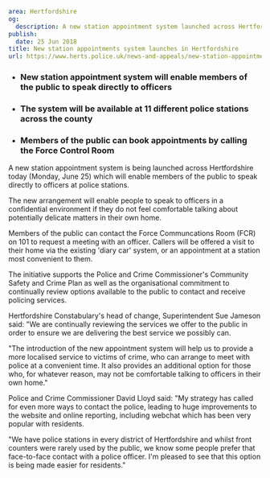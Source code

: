 ```yaml
area: Hertfordshire
og:
  description: A new station appointment system launched across Hertfordshire on Monday (June 25) which will enable members of the public to speak directly to officers at police stations.
publish:
  date: 25 Jun 2018
title: New station appointments system launches in Hertfordshire
url: https://www.herts.police.uk/news-and-appeals/new-station-appointments-system-launches-in-hertfordshire-0404
```

* ### New station appointment system will enable members of the public to speak directly to officers

 * ### The system will be available at 11 different police stations across the county

 * ### Members of the public can book appointments by calling the Force Control Room

A new station appointment system is being launched across Hertfordshire today (Monday, June 25) which will enable members of the public to speak directly to officers at police stations.

The new arrangement will enable people to speak to officers in a confidential environment if they do not feel comfortable talking about potentially delicate matters in their own home.

Members of the public can contact the Force Communcations Room (FCR) on 101 to request a meeting with an officer. Callers will be offered a visit to their home via the existing 'diary car' system, or an appointment at a station most convenient to them.

The initiative supports the Police and Crime Commissioner's Community Safety and Crime Plan as well as the organisational commitment to continually review options available to the public to contact and receive policing services.

Hertfordshire Constabulary's head of change, Superintendent Sue Jameson said: "We are continually reviewing the services we offer to the public in order to ensure we are delivering the best service we possibly can.

"The introduction of the new appointment system will help us to provide a more localised service to victims of crime, who can arrange to meet with police at a convenient time. It also provides an additional option for those who, for whatever reason, may not be comfortable talking to officers in their own home."

Police and Crime Commissioner David Lloyd said: "My strategy has called for even more ways to contact the police, leading to huge improvements to the website and online reporting, including webchat which has been very popular with residents.

"We have police stations in every district of Hertfordshire and whilst front counters were rarely used by the public, we know some people prefer that face-to-face contact with a police officer. I'm pleased to see that this option is being made easier for residents."
